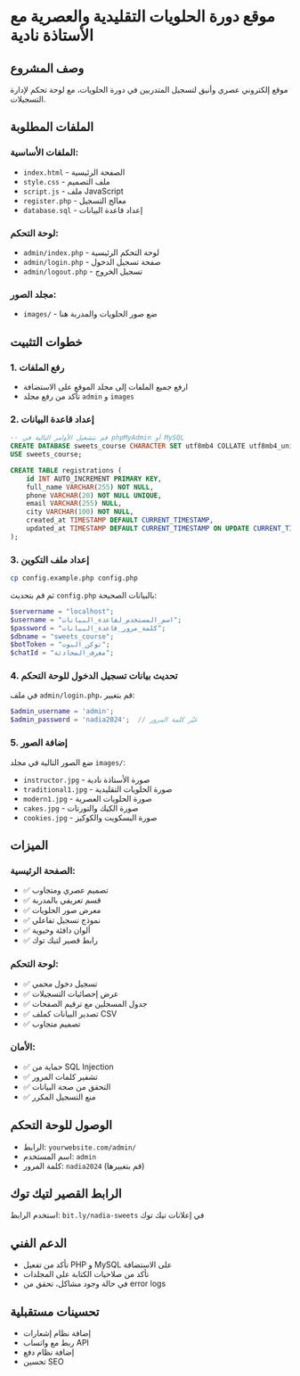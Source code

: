 # موقع دورة الحلويات التقليدية والعصرية مع الأستاذة نادية

## وصف المشروع
موقع إلكتروني عصري وأنيق لتسجيل المتدربين في دورة الحلويات، مع لوحة تحكم لإدارة التسجيلات.

## الملفات المطلوبة

### الملفات الأساسية:
- `index.html` - الصفحة الرئيسية
- `style.css` - ملف التصميم
- `script.js` - ملف JavaScript
- `register.php` - معالج التسجيل
- `database.sql` - إعداد قاعدة البيانات

### لوحة التحكم:
- `admin/index.php` - لوحة التحكم الرئيسية
- `admin/login.php` - صفحة تسجيل الدخول
- `admin/logout.php` - تسجيل الخروج

### مجلد الصور:
- `images/` - ضع صور الحلويات والمدربة هنا

## خطوات التثبيت

### 1. رفع الملفات
- ارفع جميع الملفات إلى مجلد الموقع على الاستضافة
- تأكد من رفع مجلد `admin` و `images`

### 2. إعداد قاعدة البيانات
```sql
-- قم بتشغيل الأوامر التالية في phpMyAdmin أو MySQL
CREATE DATABASE sweets_course CHARACTER SET utf8mb4 COLLATE utf8mb4_unicode_ci;
USE sweets_course;

CREATE TABLE registrations (
    id INT AUTO_INCREMENT PRIMARY KEY,
    full_name VARCHAR(255) NOT NULL,
    phone VARCHAR(20) NOT NULL UNIQUE,
    email VARCHAR(255) NULL,
    city VARCHAR(100) NOT NULL,
    created_at TIMESTAMP DEFAULT CURRENT_TIMESTAMP,
    updated_at TIMESTAMP DEFAULT CURRENT_TIMESTAMP ON UPDATE CURRENT_TIMESTAMP
);
```

### 3. إعداد ملف التكوين
```bash
cp config.example.php config.php
```
ثم قم بتحديث `config.php` بالبيانات الصحيحة:
```php
$servername = "localhost";
$username = "اسم_المستخدم_لقاعدة_البيانات";
$password = "كلمة_مرور_قاعدة_البيانات";
$dbname = "sweets_course";
$botToken = "توكن_البوت";
$chatId = "معرف_المحادثة";
```

### 4. تحديث بيانات تسجيل الدخول للوحة التحكم
في ملف `admin/login.php`، قم بتغيير:
```php
$admin_username = 'admin';
$admin_password = 'nadia2024';  // غيّر كلمة المرور
```

### 5. إضافة الصور
ضع الصور التالية في مجلد `images/`:
- `instructor.jpg` - صورة الأستاذة نادية
- `traditional1.jpg` - صورة الحلويات التقليدية
- `modern1.jpg` - صورة الحلويات العصرية
- `cakes.jpg` - صورة الكيك والتورتات
- `cookies.jpg` - صورة البسكويت والكوكيز

## الميزات

### الصفحة الرئيسية:
- ✅ تصميم عصري ومتجاوب
- ✅ قسم تعريفي بالمدربة
- ✅ معرض صور الحلويات
- ✅ نموذج تسجيل تفاعلي
- ✅ ألوان دافئة وحيوية
- ✅ رابط قصير لتيك توك

### لوحة التحكم:
- ✅ تسجيل دخول محمي
- ✅ عرض إحصائيات التسجيلات
- ✅ جدول المسجلين مع ترقيم الصفحات
- ✅ تصدير البيانات كملف CSV
- ✅ تصميم متجاوب

### الأمان:
- ✅ حماية من SQL Injection
- ✅ تشفير كلمات المرور
- ✅ التحقق من صحة البيانات
- ✅ منع التسجيل المكرر

## الوصول للوحة التحكم
- الرابط: `yourwebsite.com/admin/`
- اسم المستخدم: `admin`
- كلمة المرور: `nadia2024` (قم بتغييرها)

## الرابط القصير لتيك توك
استخدم الرابط: `bit.ly/nadia-sweets` في إعلانات تيك توك

## الدعم الفني
- تأكد من تفعيل PHP و MySQL على الاستضافة
- تأكد من صلاحيات الكتابة على المجلدات
- في حالة وجود مشاكل، تحقق من error logs

## تحسينات مستقبلية
- إضافة نظام إشعارات
- ربط مع واتساب API
- إضافة نظام دفع
- تحسين SEO